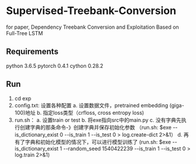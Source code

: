 # Supervised-Treebank-Conversion
for paper, Dependency Treebank Conversion and Exploitation Based on Full-Tree LSTM

## Requirements
python 3.6.5
pytorch 0.4.1
cython  0.28.2

## Run
1. cd exp
2. config.txt: 设置各种配置
  a. 设置数据文件，pretrained embedding (giga-100)地址
  b. 指定loss类型（crfloss, cross entropy loss)
2. run.sh：
   a. 设置train or test
   b. 将exe指向src中的main.py
   c. 没有字典先执行创建字典的那条命令-》创建字典并保存初始化参数
   （run.sh: $exe --is_dictionary_exist 0 --is_train 1 --is_test 0 > log.create-dict 2>&1）
   d. 再有了字典和初始化模型的情况下，可以进行模型训练了
   (run.sh: $exe --is_dictionary_exist 1 --random_seed 1540422239 --is_train 1 --is_test 0 > log.train 2>&1)
